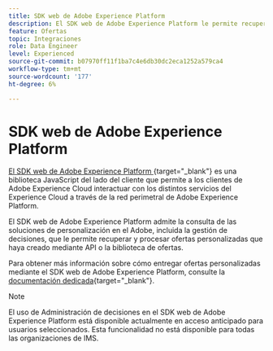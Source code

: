 ```yaml
---
title: SDK web de Adobe Experience Platform
description: El SDK web de Adobe Experience Platform le permite recuperar y procesar ofertas personalizadas que haya creado mediante API o la Biblioteca de ofertas.
feature: Ofertas
topic: Integraciones
role: Data Engineer
level: Experienced
source-git-commit: b07970ff11f1ba7c4e6db30dc2eca1252a579ca4
workflow-type: tm+mt
source-wordcount: '177'
ht-degree: 6%

---
```


# SDK web de Adobe Experience Platform

[El SDK web de Adobe Experience Platform ](https://experienceleague.adobe.com/docs/experience-platform/edge/home.html?lang=en#video-overview){target=&quot;_blank&quot;} es una biblioteca JavaScript del lado del cliente que permite a los clientes de Adobe Experience Cloud interactuar con los distintos servicios del Experience Cloud a través de la red perimetral de Adobe Experience Platform.

El SDK web de Adobe Experience Platform admite la consulta de las soluciones de personalización en el Adobe, incluida la gestión de decisiones, que le permite recuperar y procesar ofertas personalizadas que haya creado mediante API o la biblioteca de ofertas.

Para obtener más información sobre cómo entregar ofertas personalizadas mediante el SDK web de Adobe Experience Platform, consulte la [documentación dedicada](https://experienceleague.adobe.com/docs/experience-platform/edge/personalization/offer-decisioning/offer-decisioning-overview.html?lang=en#enabling-offer-decisioning){target=&quot;_blank&quot;}.

>[!NOTE]
>
>El uso de Administración de decisiones en el SDK web de Adobe Experience Platform está disponible actualmente en acceso anticipado para usuarios seleccionados. Esta funcionalidad no está disponible para todas las organizaciones de IMS.
